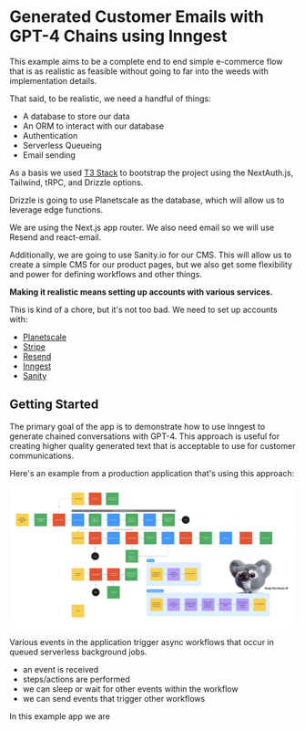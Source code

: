 # Generated Customer Emails with GPT-4 Chains using Inngest

This example aims to be a complete end to end simple e-commerce flow that is 
as realistic as feasible without going to far into the weeds with 
implementation details.

That said, to be realistic, we need a handful of things:

- A database to store our data
- An ORM to interact with our database
- Authentication
- Serverless Queueing
- Email sending

As a basis we used [T3 Stack](https://create.t3.gg/) to bootstrap the 
project using the NextAuth.js, Tailwind, tRPC, and Drizzle options.

Drizzle is going to use Planetscale as the database, which will allow us to 
leverage edge functions.

We are using the Next.js app router. We also need email so we will use 
Resend and react-email.

Additionally, we are going to use Sanity.io for our CMS. This will allow us
to create a simple CMS for our product pages, but we also get some 
flexibility and power for defining workflows and other things.

**Making it realistic means setting up accounts with various services.**

This is kind of a chore, but it's not too bad. We need to set up accounts
with:

- [Planetscale](https://planetscale.com/)
- [Stripe](https://stripe.com/)
- [Resend](https://resend.io/)
- [Inngest](https://inngest.com/)
- [Sanity](https://sanity.io/)



## Getting Started

The primary goal of the app is to demonstrate how to use Inngest to generate 
chained conversations with GPT-4. This approach is useful for creating 
higher quality generated text that is acceptable to use for customer 
communications.

Here's an example from a production application that's using this approach:

![flow chart of generated email workflows](./public/epic-web-flows.png)

Various events in the application trigger async workflows that occur in 
queued serverless background jobs. 

* an event is received
* steps/actions are performed
* we can sleep or wait for other events within the workflow
* we can send events that trigger other workflows

In this example app we are 